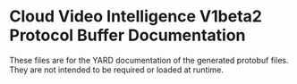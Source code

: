 # Cloud Video Intelligence V1beta2 Protocol Buffer Documentation

These files are for the YARD documentation of the generated protobuf files.
They are not intended to be required or loaded at runtime.
